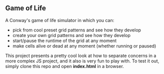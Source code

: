 ## Game of Life

A Conway's game of life simulator in which you can:
* pick from cool preset grid patterns and see how they develop
* create your own grid patterns and see how they develop
* start/pause the runtime of the grid at any moment
* make cells alive or dead at any moment (whether running or paused)

This project presents a pretty cool look at how to separate concerns in a more complex JS project, and it also is very fun to play with. To test it out, simply clone this repo and open **index.html** in a browser.


